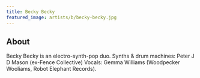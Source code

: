 ```yaml
---
title: Becky Becky
featured_image: artists/b/becky-becky.jpg
---
```

## About

Becky Becky is an electro-synth-pop duo.
Synths & drum machines: Peter J D Mason (ex-Fence Collective)
Vocals: Gemma Williams (Woodpecker Wooliams, Robot Elephant Records).
